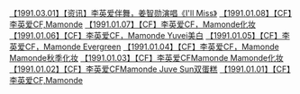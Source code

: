 <a href="https://weibo.com/6493535909/IpaVB9lIm" rel="nofollow">【1991.03.01】【资讯】李英爱伴舞，姜智勋演唱《I'll Miss》</a>
<a href="https://weibo.com/6493535909/HrjFfDHAQ" rel="nofollow">【1991.01.08】【CF】李英爱CF,Mamonde</a>
<a href="https://weibo.com/6493535909/HraCOakhW" rel="nofollow">【1991.01.07】【CF】李英爱CF，Mamonde化妆</a>
<a href="https://weibo.com/6493535909/Hr0IfBVoZ" rel="nofollow">【1991.01.06】【CF】李英爱CF，Mamonde Yuvei美白</a>
<a href="https://weibo.com/6493535909/HqMuc26j2" rel="nofollow">【1991.01.05】【CF】李英爱CF，Mamonde Evergreen</a>
<a href="https://weibo.com/6493535909/Hqz0DA4TA" rel="nofollow">【1991.01.04】【CF】李英爱CF，Mamonde Mamonde秋季化妆</a>
<a href="https://weibo.com/6493535909/HqpacDaXw" rel="nofollow">【1991.01.03】【CF】李英爱CFMamonde Mamonde化妆</a>
<a href="https://weibo.com/6493535909/Hq5ZedKQR" rel="nofollow">【1991.01.02】【CF】李英爱CFMamonde Juve Sun双蛋糕</a>
<a href="https://weibo.com/6493535909/HpWf7pgek" rel="nofollow">【1991.01.01】【CF】李英爱CF,Mamonde</a>
